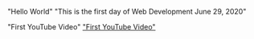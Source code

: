 "Hello World"
"This is the first day of Web Development June 29, 2020"
<html>
<body>

<head>
</head>
"First YouTube Video"
<a href="https://www.youtube.com/watch?v=B5zJIgYYUek&t=581s">"First YouTube Video"

</a><body>
</html>
